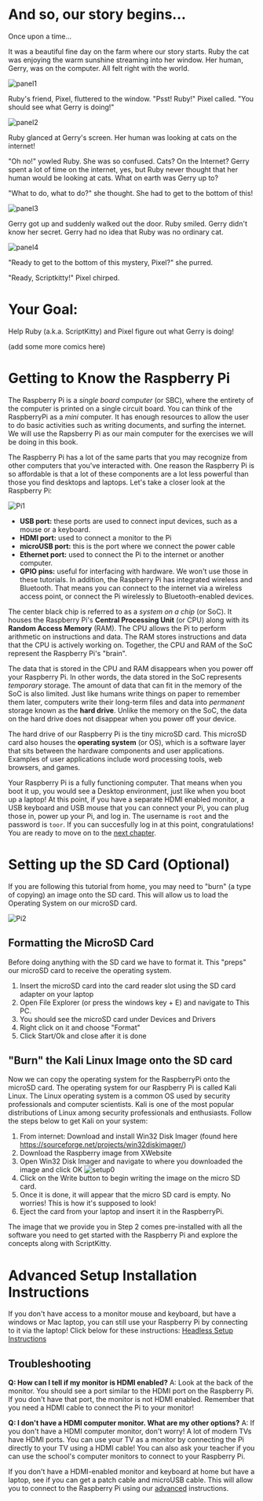 # And so, our story begins...
Once upon a time...

It was a beautiful fine day on the farm where our story starts. Ruby the cat 
was enjoying the warm sunshine streaming into her window. Her human, Gerry, 
was on the computer. All felt right with the world. 

![panel1](http://www.suzannejmatthews.com/images/aosk/chapter1/panel1.PNG)

Ruby's friend, Pixel, fluttered to the window. "Psst! Ruby!" Pixel called. "You 
should see what Gerry is doing!"

![panel2](http://www.suzannejmatthews.com/images/aosk/chapter1/panel2.PNG)

Ruby glanced at Gerry's screen. Her human was looking at cats on the internet!

"Oh no!" yowled Ruby. She was so confused. Cats? On the Internet? Gerry spent a 
lot of time on the internet, yes, but Ruby never thought that her human would 
be looking at cats. What on earth was Gerry up to? 

"What to do, what to do?" she thought. She had to get to the bottom of this!

![panel3](http://www.suzannejmatthews.com/images/aosk/chapter1/panel3.PNG)

Gerry got up and suddenly walked out the door. Ruby smiled. Gerry didn't know 
her secret. Gerry had no idea that Ruby was no ordinary cat. 

![panel4](http://www.suzannejmatthews.com/images/aosk/chapter1/panel4.PNG)

"Ready to get to the bottom of this mystery, Pixel?" she purred.

"Ready, Scriptkitty!" Pixel chirped.

# Your Goal:

Help Ruby (a.k.a. ScriptKitty) and Pixel figure out what Gerry is doing!

(add some more comics here) 

# Getting to Know the Raspberry Pi

The Raspberry Pi is a _single board computer_ \(or SBC\), where the entirety of the computer is printed on 
a single circuit board. You can think of the RaspberryPi as a _mini_ computer. It has enough resources to 
allow the user to do basic activities such as writing documents, and surfing the internet.  We will use 
the Rapsberry Pi as our main computer for the exercises we will be doing in this book. 

The Raspberry Pi has a lot of the same parts that you may recognize from other computers that you've 
interacted with. One reason the Raspberry Pi is so affordable is that a lot of these components are a lot 
less powerful than those you find desktops and laptops. Let's take a closer look at the Raspberry Pi:

![Pi1](http://www.suzannejmatthews.com/images/aosk/chapter1/PiBoard.jpg)

* **USB port:** these ports are used to connect input devices, such as a mouse or a keyboard.
* **HDMI port:**  used to connect a monitor to the Pi
* **microUSB port:** this is the port where we connect the power cable
* **Ethernet port:** used to connect the Pi to the internet or another computer. 
* **GPIO pins:** useful for interfacing with hardware. We won't use those in these tutorials.
In addition, the Raspberry Pi has integrated wireless and Bluetooth. That means you can connect to the 
internet via a wireless access point, or connect the Pi wirelessly to Bluetooth-enabled devices.

The center black chip is referred to as a _system on a chip_ (or SoC). It houses the Raspberry Pi's 
**Central Processing Unit** (or CPU) along with its **Random Access Memory** (RAM). The CPU allows the 
Pi to perform arithmetic on instructions and data. The RAM stores instructions and data that the CPU 
is actively working on. Together, the CPU and RAM of the SoC represent the Raspberry Pi's "brain".

The data that is stored in the CPU and RAM disappears when you power off your Raspberry Pi. In other 
words, the data stored in the SoC represents _temporary_ storage. The amount of data that can fit 
in the memory of the SoC is also limited. Just like humans write things on paper to remember them later, 
computers write their long-term files and data into _permanent_ storage known as the **hard 
drive**. Unlike the memory on the SoC, the data on the hard drive does not disappear when you power off
your device.

The hard drive of our Raspberry Pi is the tiny microSD card. This microSD card also houses the 
**operating system** (or OS), which is a software layer that sits between the hardware components and 
user applications. Examples of user applications include word processing tools, web browsers, 
and games.  


Your Raspberry Pi is a fully functioning computer. That means when you boot it up, you would see a Desktop
environment, just like when you boot up a laptop! At this point, if you have a separate HDMI enabled monitor, 
a USB keyboard and USB mouse that you can connect your Pi, you can plug those in, power up your Pi, and 
log in. The username is `root` and the password is `toor`. If you can succesfully log in at this point,
congratulations! You are ready to move on to the [next chapter](chapter2.md). 


# Setting up the SD Card (Optional)
If you are following this tutorial from home, you may need to "burn" (a type of 
copying) an image onto the SD card. This will allow us to load the Operating 
System on our microSD card.

![Pi2](http://www.suzannejmatthews.com/images/aosk/chapter1/PiBoard2.jpg)

## Formatting the MicroSD Card
 
Before doing anything with the SD card we have to format it. This "preps" our microSD card to receive
the operating system. 

1. Insert the microSD card into the card reader slot using the SD card adapter on your laptop
2. Open File Explorer (or press the windows key + E) and navigate to This PC. 
3. You should see the microSD card under Devices and Drivers
4. Right click on it and choose "Format"
5. Click Start/Ok and close after it is done

## "Burn" the Kali Linux Image onto the SD card
Now we can copy the operating system for the RaspberryPi onto the microSD card. The operating system 
for our Raspberry Pi is called Kali Linux. The Linux operating system is a common OS used by 
security professionals and computer scientists. Kali is one of the most popular distributions of 
Linux among security professionals and enthusiasts. Follow the steps below to get Kali on your 
system:

1. From internet: Download and install Win32 Disk Imager (found here https://sourceforge.net/projects/win32diskimager/) 
2. Download the Raspberry image from  XWebsite
3. Open Win32 Disk Imager and navigate to where you downloaded the image and click OK
![setup0](http://www.suzannejmatthews.com/images/aosk/chapter1/setup0.png)
4. Click on the Write button to begin writing the image on the micro SD card.
5. Once it is done, it will appear that the micro SD card is empty. No worries! This is how it's supposed to look!
6. Eject the card from your laptop and insert it in the RaspberryPi.


The image that we provide you in Step 2 comes pre-installed with all the software you need to get started with 
the Raspberry Pi and explore the concepts along with ScriptKitty.


# Advanced Setup Installation Instructions
If you don't have access to a monitor mouse and keyboard, but have a windows or 
Mac laptop, you can still use your Raspberry Pi by connecting to it via the 
laptop! Click below for these instructions:
[Headless Setup Instructions](headlessSetup.md)


## Troubleshooting

**Q: How can I tell if my monitor is HDMI enabled?**
A: Look at the back of the monitor. You should see a port similar to the HDMI port on the Raspberry Pi.
If you don't have that port, the monitor is not HDMI enabled. Remember that you need a HDMI cable to 
connect the Pi to your monitor!

**Q: I don't have a HDMI computer monitor. What are my other options?**
A: If you don't have a HDMI computer monitor, don't worry! A lot of modern TVs have HDMI ports. You 
can use your TV as a monitor by connecting the Pi directly to your TV using a 
HDMI cable! You can also ask your teacher if you can use the school's computer 
monitors to connect to your Raspberry Pi.

If you don't have a HDMI-enabled monitor and keyboard at home but have a laptop, 
see if you can get a patch cable and microUSB cable. This will allow you to 
connect to the Raspberry Pi using our [advanced](headlessSetup.md) instructions. 


